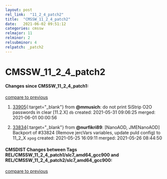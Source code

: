 ```yaml
---
layout: post
rel_link:  "11_2_4_patch2"
title:  "CMSSW_11_2_4_patch2"
date:   2021-06-02 09:51:12
categories: cmssw
relmajor: 11
relminor: 2
relsubminor: 4
relpatch: _patch2
---
```


# CMSSW_11_2_4_patch2
#### Changes since CMSSW_11_2_4_patch1:
[compare to previous](https://github.com/cms-sw/cmssw/compare/CMSSW_11_2_4_patch1...CMSSW_11_2_4_patch2)



1. [33905](http://github.com/cms-sw/cmssw/pull/33905){:target="_blank"}  from **@mmusich**: do not print SiStrip O2O passwords in clear [11.2.X] `db` created: 2021-05-31 09:06:25 merged: 2021-06-01 00:00:56

2. [33834](http://github.com/cms-sw/cmssw/pull/33834){:target="_blank"}  from **@nurfikri89**: [NanoAOD, JMENanoAOD] Backport of #33824 (Remove jercVars variables, update puId config) to 11_2_X `xpog` created: 2021-05-25 16:09:11 merged: 2021-05-26 08:44:50

#### CMSDIST Changes between Tags REL/CMSSW_11_2_4_patch1/slc7_amd64_gcc900 and REL/CMSSW_11_2_4_patch2/slc7_amd64_gcc900:
[compare to previous](https://github.com/cms-sw/cmsdist/compare/REL/CMSSW_11_2_4_patch1/slc7_amd64_gcc900...REL/CMSSW_11_2_4_patch2/slc7_amd64_gcc900)



